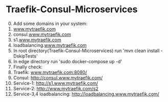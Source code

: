 # Traefik-Consul-Microservices
0. Add some domains in your system:
1. www.mytraefik.com
2. consul.www.mytraefik.com
3. s1.www.mytraefik.com
4. loadbalancing.www.mytraefik.com
5. In root directory(Traefik-Consul-Microservices) run 'mvn clean install -DskipTests'
6. In edge directory run 'sudo docker-compose up -d'
7. Finally check:
8. Traefik: www.mytraefik.com:8080/
9. Consul: http://consul.www.mytraefik.com/
10. Service-1: http://s1.www.mytraefik.com/
11. Service-2: http://www.mytraefik.com/s2
12. Service-3,4 loadbalancing: http://loadbalancing.www.mytraefik.com/



